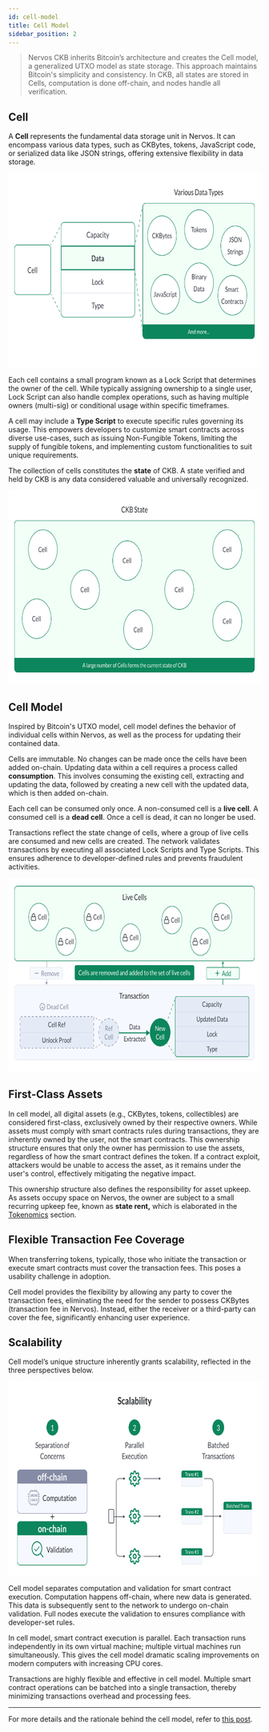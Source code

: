 ```yaml
---
id: cell-model
title: Cell Model
sidebar_position: 2
---
```


> Nervos CKB inherits Bitcoin’s architecture and creates the Cell model, a generalized UTXO model as state storage.
> This approach maintains Bitcoin's simplicity and consistency.
> In CKB, all states are stored in Cells, computation is done off-chain, and nodes handle all verification.


## Cell

A **Cell** represents the fundamental data storage unit in Nervos. It can encompass various data types, such as CKBytes, tokens, JavaScript code, or serialized data like JSON strings, offering extensive flexibility in data storage.

<img src="/img/cell/cell-data.png" alt="Cell Data" width="688" height="387" />

Each cell contains a small program known as a Lock Script that determines the owner of the cell. While typically assigning ownership to a single user, Lock Script can also handle complex operations, such as having multiple owners (multi-sig) or conditional usage within specific timeframes.

A cell may include a **Type Script** to execute specific rules governing its usage. This empowers developers to customize smart contracts across diverse use-cases, such as issuing Non-Fungible Tokens, limiting the supply of fungible tokens, and implementing custom functionalities to suit unique requirements.

The collection of cells constitutes the **state** of CKB. A state verified and held by CKB is any data considered valuable and universally recognized.

<img src="/img/cell/cell-ckb-state.png" alt="CKB State" width="688" height="387" />


## Cell Model

Inspired by Bitcoin's UTXO model, cell model defines the behavior of individual cells within Nervos, as well as the process for updating their contained data.

Cells are immutable. No changes can be made once the cells have been added on-chain. Updating data within a cell requires a process called **consumption**. This involves consuming the existing cell, extracting and updating the data, followed by creating a new cell with the updated data, which is then added on-chain. 

Each cell can be consumed only once. A non-consumed cell is a **live cell**. A consumed cell is a **dead cell**. Once a cell is dead, it can no longer be used.

Transactions reflect the state change of cells, where a group of live cells are consumed and new cells are created. The network validates transactions by executing all associated Lock Scripts and Type Scripts. This ensures adherence to developer-defined rules and prevents fraudulent activities.

<img src="/img/cell/cell-lifecycle.png" alt="Cell lifecycle" width="688" height="387" />

## First-Class Assets

In cell model, all digital assets (e.g., CKBytes, tokens, collectibles) are considered first-class, exclusively owned by their respective owners. While assets must comply with smart contracts rules during transactions, they are inherently owned by the user, not the smart contracts. This ownership structure ensures that only the owner has permission to use the assets, regardless of how the smart contract defines the token. If a contract exploit, attackers would be unable to access the asset, as it remains under the user's control, effectively mitigating the negative impact.

This ownership structure also defines the responsibility for asset upkeep. As assets occupy space on Nervos, the owner are subject to a small recurring upkeep fee, known as **state rent,** which is elaborated in the [Tokenomics](https://github.com/linnnsss/docs.nervos.org/blob/concepts-v2/website/docs/concepts/economics.md) section.

## Flexible Transaction Fee Coverage

When transferring tokens, typically, those who initiate the transaction or execute smart contracts must cover the transaction fees. This poses a usability challenge in adoption. 

Cell model provides the flexibility by allowing any party to cover the transaction fees, eliminating the need for the sender to possess CKBytes (transaction fee in Nervos). Instead, either the receiver or a third-party can cover the fee, significantly enhancing user experience.

## Scalability

Cell model’s unique structure inherently grants scalability, reflected in the three perspectives below.

<img src="/img/cell/cell-scalability.png" alt="Cell model's scalability" width="688" height="387" />

Cell model separates computation and validation for smart contract execution. Computation happens off-chain, where new data is generated. This data is subsequently sent to the network to undergo on-chain validation. Full nodes execute the validation to ensures compliance with developer-set rules.

In cell model, smart contract execution is parallel. Each transaction runs independently in its own virtual machine; multiple virtual machines run simultaneously. This gives the cell model dramatic scaling improvements on modern computers with increasing CPU cores.

Transactions are highly flexible and effective in cell model. Multiple smart contract operations can be batched into a single transaction, thereby minimizing transactions overhead and processing fees.

***

For more details and the rationale behind the cell model, refer to [this post](https://medium.com/nervosnetwork/https-medium-com-nervosnetwork-cell-model-7323fca57571).
